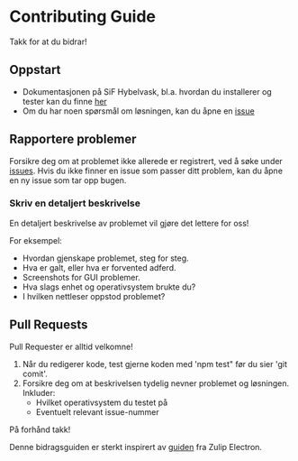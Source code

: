 # Contributing Guide

Takk for at du bidrar!

## Oppstart

* Dokumentasjonen på SiF Hybelvask, bl.a. hvordan du installerer og tester kan du finne [her](https://gitlab.stud.idi.ntnu.no/tdt4140-2020/48/-/blob/master/README.md)
* Om du har noen spørsmål om løsningen, kan du åpne en [issue](https://gitlab.stud.idi.ntnu.no/tdt4140-2020/48/-/issues/)

## Rapportere problemer
Forsikre deg om at problemet ikke allerede er registrert, ved å søke under [issues](https://gitlab.stud.idi.ntnu.no/tdt4140-2020/48/-/issues/). 
Hvis du ikke finner en issue som passer ditt problem, kan du åpne en ny issue som tar opp bugen.

### Skriv en detaljert beskrivelse
En detaljert beskrivelse av problemet vil gjøre det lettere for oss!

For eksempel:
* Hvordan gjenskape problemet, steg for steg.
* Hva er galt, eller hva er forvented adferd.
* Screenshots for GUI problemer.
* Hva slags enhet og operativsystem brukte du?
* I hvilken nettleser oppstod problemet?

## Pull Requests
Pull Requester er alltid velkomne!

1. Når du redigerer kode, test gjerne koden med 'npm test" før du sier 'git comit'.
2. Forsikre deg om at beskrivelsen tydelig nevner problemet og løsningen. Inkluder:
    * Hvilket operativsystem du testet på
    * Eventuelt relevant issue-nummer
    
På forhånd takk!

Denne bidragsguiden er sterkt inspirert av [guiden](https://github.com/zulip/zulip-electron/blob/master/CONTRIBUTING.md) fra Zulip Electron.